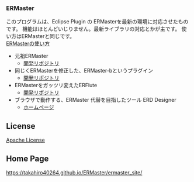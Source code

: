 ### ERMaster

このプログラムは、Eclipse Plugin の ERMasterを最新の環境に対応させたものです。
機能はほとんどいじりません。最新ライブラリの対応とかが主です。
使い方はERMasterと同じです。  
[ERMasterの使い方](https://ermaster.sourceforge.net/index_ja.html)

- 元祖ERMaster
  - [開発リポジトリ](https://sourceforge.net/projects/ermaster/)
- 同じくERMasterを修正した、ERMaster-bというプラグイン
  - [開発リポジトリ](https://github.com/naoki-iwami/ermaster-b)
- ERMasterをガッツリ変えたERFlute
  - [開発リポジトリ](https://dbflute.seasar.org/ja/manual/function/helper/erflute/index.html)
- ブラウザで動作する、ERMaster 代替を目指したツール ERD Designer
  - [ホームページ](https://kajitiluna.github.io/erd-designer/)

License
--------
[Apache License](http://www.apache.org/licenses/)

Home Page
--------
https://takahiro40264.github.io/ERMaster/ermaster_site/
